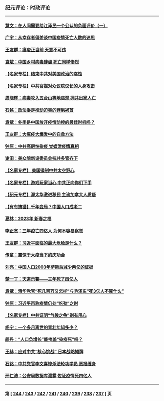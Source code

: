 ### 纪元评论：时政评论
---
#### [慧文：在人间需要给江泽民一个公认的负面评价（一）](../../pages/nsc1025/n13912436.md) 
#### [广宇：从幸存者偏差谈中国疫情死亡人数的迷思](../../pages/nsc1025/n13912380.md) 
#### [王友群：瘟疫正当前 天意不可违](../../pages/nsc1025/n13912162.md) 
#### [袁斌：中国乡村病毒肆虐 死亡同样惨烈](../../pages/nsc1025/n13912134.md) 
#### [【名家专栏】结束中共对美国政治的腐蚀](../../pages/nsc1025/n13911047.md) 
#### [【名家专栏】中共官媒对众议院议长的人身攻击](../../pages/nsc1025/n13911919.md) 
#### [周晓辉：病毒攻入五台山等地庙观 拥共出家人亡](../../pages/nsc1025/n13911994.md) 
#### [石铭：政法委是推动迫害的罪魁祸首](../../pages/nsc1025/n13911798.md) 
#### [袁斌：冬季是中国放开疫情防控的最佳时机吗？](../../pages/nsc1025/n13911596.md) 
#### [王友群：大瘟疫大爆发中的自救方法](../../pages/nsc1025/n13911414.md) 
#### [钟原：中共高层怕染疫 党媒泄疫情真相](../../pages/nsc1025/n13911378.md) 
#### [谢田：美众院新设委员会抗共多管齐下](../../pages/nsc1025/n13911326.md) 
#### [【名家专栏】 美国遏制中共太空野心](../../pages/nsc1025/n13911051.md) 
#### [【名家专栏】游戏玩家当心 中共正向你们下手](../../pages/nsc1025/n13910149.md) 
#### [【纪元专栏】渥太华激进移民 主流加拿大人质疑](../../pages/nsc1025/n13911243.md) 
#### [【有冇搞错】千年变局？中国人口成老二](../../pages/nsc1025/n13910785.md) 
#### [夏林：2023年 新春之福](../../pages/nsc1025/n13911218.md) 
#### [李正宽：三年疫亡四亿人 为何不容易察觉](../../pages/nsc1025/n13910253.md) 
#### [王友群：习近平面临的最大危险是什么？](../../pages/nsc1025/n13909541.md) 
#### [传童：震惊于大疫当下的庆功会](../../pages/nsc1025/n13910737.md) 
#### [刘亮：中国人口2003年萨斯后减少两亿的证据](../../pages/nsc1025/n13910621.md) 
#### [楚一丁：天道示警——三年死了四亿人](../../pages/nsc1025/n13910412.md) 
#### [袁斌：清华党官“死几百万又怎样”与毛泽东“死3亿人不算什么”](../../pages/nsc1025/n13909931.md) 
#### [钟原：习近平再称疫情仍处“吃劲”之时](../../pages/nsc1025/n13910305.md) 
#### [【名家专栏】中共证明“气候之争”别有用心](../../pages/nsc1025/n13908425.md) 
#### [杨宁：一个多月离世的青壮年知多少？](../../pages/nsc1025/n13910292.md) 
#### [颜丹：“人口负增长”能掩盖“染疫死”吗？](../../pages/nsc1025/n13910264.md) 
#### [王赫：应对中共“核心挑战” 日本战略摊牌](../../pages/nsc1025/n13909841.md) 
#### [石铭：中共党官李文喜惨杀法轮功学员 恶报缠身](../../pages/nsc1025/n13909907.md) 
#### [邢仁涛：公安局数据库泄露 佐证疫情死四亿人](../../pages/nsc1025/n13909482.md) 

---
#### 第 [ [244](./244.md) / [243](./243.md) / [242](./242.md) / [241](./241.md) / [240](./240.md) / [239](./239.md) / [238](./238.md) / [237](./237.md) ] 页
